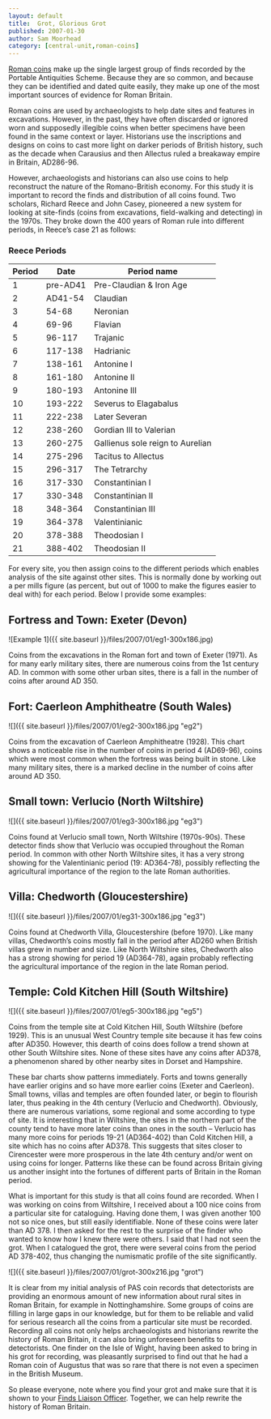 ```yaml
---
layout: default
title:  Grot, Glorious Grot
published: 2007-01-30
author: Sam Moorhead
category: [central-unit,roman-coins]
---
```


[Roman coins](https://finds.org.uk/romancoins/ "Guide to Roman coins") make up the single largest group of finds recorded by the Portable Antiquities Scheme. Because they are so common, and because they can be identified and dated quite easily, they make up one of the most important sources of evidence for Roman Britain.

Roman coins are used by archaeologists to help date sites and features in excavations. However, in the past, they have often discarded or ignored worn and supposedly illegible coins when better specimens have been found in the same context or layer. Historians use the inscriptions and designs on coins to cast more light on darker periods of British history, such as the decade when Carausius and then Allectus ruled a breakaway empire in Britain, AD286-96.

However, archaeologists and historians can also use coins to help reconstruct the nature of the Romano-British economy. For this study it is important to record the finds and distribution of all coins found. Two scholars, Richard Reece and John Casey, pioneered a new system for looking at site-finds (coins from excavations, field-walking and detecting) in the 1970s. They broke down the 400 years of Roman rule into different periods, in Reece’s case 21 as follows:

### Reece Periods

|Period |Date |Period name|
|-------|-----|-----------|
|1| pre-AD41 |Pre-Claudian & Iron Age  |
|2 | AD41-54  |Claudian  |
|3  |54-68  |Neronian   |
|4 | 69-96  |Flavian   |
|5  |96-117  |Trajanic   |
|6  |117-138  |Hadrianic   |
|7  |138-161  |Antonine I   |
|8  |161-180  |Antonine II   |
|9  |180-193  |Antonine III  |
|10  |193-222 | Severus to Elagabalus   |
|11  |222-238  |Later Severan   |
|12  |238-260  |Gordian III to Valerian   |
|13 | 260-275  |Gallienus sole reign to Aurelian   |
|14  |275-296  |Tacitus to Allectus  |
|15 | 296-317  |The Tetrarchy   |
|16  |317-330  |Constantinian I  |
|17  |330-348  |Constantinian II  |
|18  |348-364  |Constantinian III  |
|19  |364-378  |Valentinianic   |
|20  |378-388 | Theodosian I   |
|21  | 388-402  |Theodosian II |

For every site, you then assign coins to the different periods which enables analysis of the site against other sites. This is normally done by working out a per mills figure (as percent, but out of 1000 to make the figures easier to deal with) for each period. Below I provide some examples:

## Fortress and Town: Exeter (Devon)

![Example 1]({{ site.baseurl }}/files/2007/01/eg1-300x186.jpg)  

Coins from the excavations in the Roman fort and town of Exeter (1971). As for many early military sites, there are numerous coins from the 1st century AD. In common with some other urban sites, there is a fall in the number of coins after around AD 350.

## Fort: Caerleon Amphitheatre (South Wales)

![]({{ site.baseurl }}/files/2007/01/eg2-300x186.jpg "eg2")

Coins from the excavation of Caerleon Amphitheatre (1928). This chart shows a noticeable rise in the number of coins in period 4 (AD69-96), coins which were most common when the fortress was being built in stone. Like many military sites, there is a marked decline in the number of coins after around AD 350.

## Small town: Verlucio (North Wiltshire)

![]({{ site.baseurl }}/files/2007/01/eg3-300x186.jpg "eg3")

Coins found at Verlucio small town, North Wiltshire (1970s-90s). These detector finds show that Verlucio was occupied throughout the Roman period. In common with other North Wiltshire sites, it has a very strong showing for the Valentinianic period (19: AD364-78), possibly reflecting the agricultural importance of the region to the late Roman authorities.

## Villa: Chedworth (Gloucestershire)

![]({{ site.baseurl }}/files/2007/01/eg31-300x186.jpg "eg3")

Coins found at Chedworth Villa, Gloucestershire (before 1970). Like many villas, Chedworth’s coins mostly fall in the period after AD260 when British villas grew in number and size. Like North Wiltshire sites, Chedworth also has a strong showing for period 19 (AD364-78), again probably reflecting the agricultural importance of the region in the late Roman period.

## Temple: Cold Kitchen Hill (South Wiltshire)

![]({{ site.baseurl }}/files/2007/01/eg5-300x186.jpg "eg5")

Coins from the temple site at Cold Kitchen Hill, South Wiltshire (before 1929). This is an unusual West Country temple site because it has few coins after AD350. However, this dearth of coins does follow a trend shown at other South Wiltshire sites. None of these sites have any coins after AD378, a phenomenon shared by other nearby sites in Dorset and Hampshire.

These bar charts show patterns immediately. Forts and towns generally have earlier origins and so have more earlier coins (Exeter and Caerleon). Small towns, villas and temples are often founded later, or begin to flourish later, thus peaking in the 4th century (Verlucio and Chedworth). Obviously, there are numerous variations, some regional and some according to type of site. It is interesting that in Wiltshire, the sites in the northern part of the county tend to have more later coins than ones in the south – Verlucio has many more coins for periods 19-21 (AD364-402) than Cold Kitchen Hill, a site which has no coins after AD378. This suggests that sites closer to Cirencester were more prosperous in the late 4th century and/or went on using coins for longer. Patterns like these can be found across Britain giving us another insight into the fortunes of different parts of Britain in the Roman period.

What is important for this study is that all coins found are recorded. When I was working on coins from Wiltshire, I received about a 100 nice coins from a particular site for cataloguing. Having done them, I was given another 100 not so nice ones, but still easily identifiable. None of these coins were later than AD 378. I then asked for the rest to the surprise of the finder who wanted to know how I knew there were others. I said that I had not seen the grot. When I catalogued the grot, there were several coins from the period AD 378-402, thus changing the numismatic profile of the site significantly.

![]({{ site.baseurl }}/files/2007/01/grot-300x216.jpg "grot")

It is clear from my initial analysis of PAS coin records that detectorists are providing an enormous amount of new information about rural sites in Roman Britain, for example in Nottinghamshire. Some groups of coins are filling in large gaps in our knowledge, but for them to be reliable and valid for serious research all the coins from a particular site must be recorded. Recording all coins not only helps archaeologists and historians rewrite the history of Roman Britain, it can also bring unforeseen benefits to detectorists. One finder on the Isle of Wight, having been asked to bring in his grot for recording, was pleasantly surprised to find out that he had a Roman coin of Augustus that was so rare that there is not even a specimen in the British Museum.

So please everyone, note where you find your grot and make sure that it is shown to your [Finds Liaison Officer](https://finds.org.uk/contacts/ "List of FLO contact details"). Together, we can help rewrite the history of Roman Britain.
